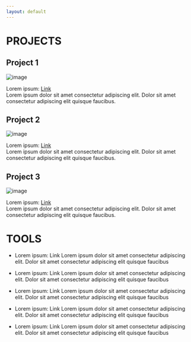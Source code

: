 ```yaml
---
layout: default
---
```


# PROJECTS

## Project 1

<div class="projects-row">
  <img src="https://github.githubassets.com/images/icons/emoji/octocat.png" alt="image">
  <p>
  Lorem ipsum: <a href="#">Link</a><br>
  Lorem ipsum dolor sit amet consectetur adipiscing elit. Dolor sit amet consectetur adipiscing elit quisque faucibus.
  </p>
</div>

## Project 2

<div class="projects-row">
  <img src="https://github.githubassets.com/images/icons/emoji/octocat.png" alt="image">
  <p>
  Lorem ipsum: <a href="#">Link</a><br>
  Lorem ipsum dolor sit amet consectetur adipiscing elit. Dolor sit amet consectetur adipiscing elit quisque faucibus.
  </p>
</div>


## Project 3

<div class="projects-row">
  <img src="https://github.githubassets.com/images/icons/emoji/octocat.png" alt="image">
  <p>
  Lorem ipsum: <a href="#">Link</a><br>
  Lorem ipsum dolor sit amet consectetur adipiscing elit. Dolor sit amet consectetur adipiscing elit quisque faucibus.
  </p>
</div>

# TOOLS

* Lorem ipsum: Link
Lorem ipsum dolor sit amet consectetur adipiscing elit. Dolor sit amet consectetur adipiscing elit quisque faucibus

* Lorem ipsum: Link
Lorem ipsum dolor sit amet consectetur adipiscing elit. Dolor sit amet consectetur adipiscing elit quisque faucibus

* Lorem ipsum: Link
Lorem ipsum dolor sit amet consectetur adipiscing elit. Dolor sit amet consectetur adipiscing elit quisque faucibus

* Lorem ipsum: Link
Lorem ipsum dolor sit amet consectetur adipiscing elit. Dolor sit amet consectetur adipiscing elit quisque faucibus

* Lorem ipsum: Link
Lorem ipsum dolor sit amet consectetur adipiscing elit. Dolor sit amet consectetur adipiscing elit quisque faucibus
